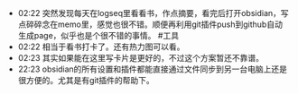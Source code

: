 

- 02:22 突然发现每天在logseq里看看书，作点摘要，看完后打开obsidian，写点碎碎念在memo里，感觉也很不错。顺便再利用git插件push到github自动生成page，似乎也是个很不错的事情。 #工具
- 02:22 相当于看书打卡了。还有热力图可以看。
- 02:23 其实如果能在这里写卡片是更好的，不过这个方案暂还不靠谱。
- 22:23 obsidian的所有设置和插件都能直接通过文件同步到另一台电脑上还是很方便的。尤其是有git插件的帮助下。